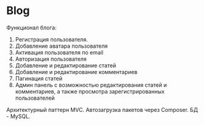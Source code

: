 # Blog

Функционал блога:
1. Регистрация пользователя.
2. Добавление аватара пользователя
3. Активация пользователя по email
4. Авторизация пользователя
5. Добавление и редактирование статей
6. Добавление и редактирование комментариев
7. Пагинация статей
8. Админ панель с возможностью редактирования статей и комментариев, а также просмотра зарегистрированных пользователей

Архитектурный паттерн MVC.
Автозагрузка пакетов через Composer.
БД - MySQL.